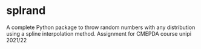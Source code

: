 # splrand
A complete Python package to throw random numbers with any distribution using a spline interpolation method. Assignment for CMEPDA course unipi 2021/22
